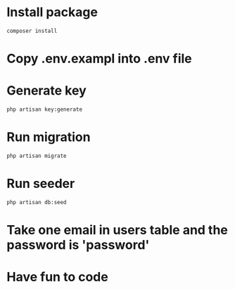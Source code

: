 # Install package

`composer install`

# Copy .env.exampl into .env file

# Generate key

`php artisan key:generate`

# Run migration

`php artisan migrate`

# Run seeder

`php artisan db:seed`

# Take one email in users table and the password is 'password'

# Have fun to code
